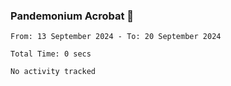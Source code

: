 ### Pandemonium Acrobat 🤸

<!--START_SECTION:waka-->

```all_time
From: 13 September 2024 - To: 20 September 2024

Total Time: 0 secs

No activity tracked
```

<!--END_SECTION:waka-->
